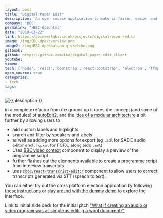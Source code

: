 ```yaml
---
layout: post
title: "Digital Paper Edit"
description: "An open source application to make it faster, easier and more accessible to edit audio and video interviews using automatically generated transcriptions form STT service."
company: 'BBC'
permalink: "/BBC-dpe.html"
date: "2019-03-22"
link: https://bbcnewslabs.co.uk/projects/digital-paper-edit/
image: /img/BBC-dpe/overview.png
image2: /img/BBC-dpe/balsamiq-sketche.png
gitbook:  
github: https://github.com/bbc/digital-paper-edit-client
youtube: 
vimeo: 
tech: ['node', 'react','bootstrap','react-bootstrap', 'electron', 'ffmpeg', 'ffprobe','edl','adl','xml','express']
open_source: true
categories:
- tech
tags:
---
```


<div class="image-wrapper">
    <img src="{{ image2 }}" alt="{{ description }}" />
</div>

In a complete refactor from the ground up it takes the concept (and some of the modules) of [autoEdit2](/autoEdit2.html), and the [idea of a modular architecture](https://textav.gitbook.io/textav-event-2018/projects/autoedit-panel-for-adobe-cep-pietro) a bit further by allowing users to 
- add custom labels and highlights
- search and filter by speakers and labels
- as well as adding more options for export (eg `.adl` for SADiE audio editor and `.fcpxml` for FCPX, along side `.edl`)
- Uses [BBC video context](https://github.com/bbc/VideoContext) component to display a preview of the programme script
- further flashes out the elemnents available to create a programme script from interview transcripts
- uses [`@bbc/react-transcript-editor`](/BBC-transcript-editor.html) component to allow users to correct transcripts generated via STT (speech to text).


You can either try out the cross platform electron application by following [these instructions](https://github.com/bbc/digital-paper-edit-electron/blob/master/docs/guides/user-instructions.md) or [play around with the dummy demo](https://bbc.github.io/digital-paper-edit-client) to explore the interface.

<!-- <div class="image-wrapper">
    <img src="{{ image }}" alt="{{ description }}" />
</div> -->


Link to initial slide deck for the initial pitch ["What if creating an audio or video program was as simple as editing a word document?"](https://docs.google.com/presentation/d/1M6w8xNA5U4KtxQYrZ1gmPhBqwQbwMOnYavp3RV0HM4Q/edit?usp=sharing)